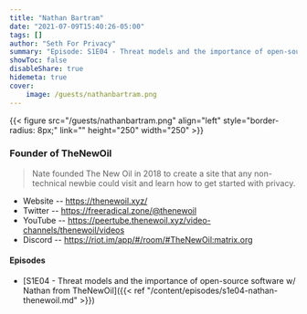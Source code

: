 ```yaml
---
title: "Nathan Bartram"
date: "2021-07-09T15:40:26-05:00"
tags: []
author: "Seth For Privacy"
summary: "Episode: S1E04 - Threat models and the importance of open-source software w/ Nathan from TheNewOil"
showToc: false
disableShare: true
hidemeta: true
cover:
    image: /guests/nathanbartram.png
---
```


{{< figure src="/guests/nathanbartram.png" align="left" style="border-radius: 8px;" link="" height="250" width="250" >}}

### Founder of TheNewOil

> Nate founded The New Oil in 2018 to create a site that any non-technical newbie could visit and learn how to get started with privacy.

- Website -- https://thenewoil.xyz/
- Twitter -- https://freeradical.zone/@thenewoil
- YouTube -- https://peertube.thenewoil.xyz/video-channels/thenewoil/videos
- Discord -- https://riot.im/app/#/room/#TheNewOil:matrix.org

#### Episodes

- [S1E04 - Threat models and the importance of open-source software w/ Nathan from TheNewOil]({{< ref "/content/episodes/s1e04-nathan-thenewoil.md" >}})
